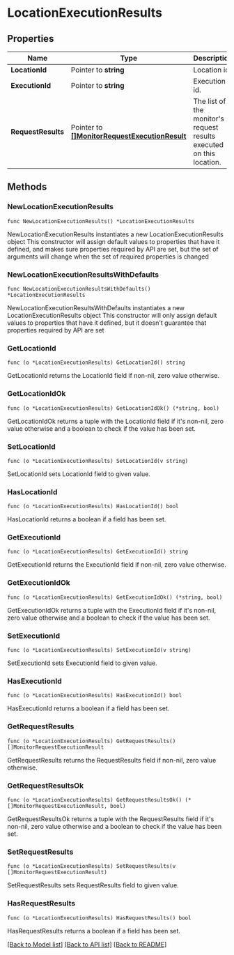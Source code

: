 # LocationExecutionResults

## Properties

Name | Type | Description | Notes
------------ | ------------- | ------------- | -------------
**LocationId** | Pointer to **string** | Location id. | [optional] 
**ExecutionId** | Pointer to **string** | Execution id. | [optional] 
**RequestResults** | Pointer to [**[]MonitorRequestExecutionResult**](MonitorRequestExecutionResult.md) | The list of the monitor&#39;s request results executed on this location. | [optional] 

## Methods

### NewLocationExecutionResults

`func NewLocationExecutionResults() *LocationExecutionResults`

NewLocationExecutionResults instantiates a new LocationExecutionResults object
This constructor will assign default values to properties that have it defined,
and makes sure properties required by API are set, but the set of arguments
will change when the set of required properties is changed

### NewLocationExecutionResultsWithDefaults

`func NewLocationExecutionResultsWithDefaults() *LocationExecutionResults`

NewLocationExecutionResultsWithDefaults instantiates a new LocationExecutionResults object
This constructor will only assign default values to properties that have it defined,
but it doesn't guarantee that properties required by API are set

### GetLocationId

`func (o *LocationExecutionResults) GetLocationId() string`

GetLocationId returns the LocationId field if non-nil, zero value otherwise.

### GetLocationIdOk

`func (o *LocationExecutionResults) GetLocationIdOk() (*string, bool)`

GetLocationIdOk returns a tuple with the LocationId field if it's non-nil, zero value otherwise
and a boolean to check if the value has been set.

### SetLocationId

`func (o *LocationExecutionResults) SetLocationId(v string)`

SetLocationId sets LocationId field to given value.

### HasLocationId

`func (o *LocationExecutionResults) HasLocationId() bool`

HasLocationId returns a boolean if a field has been set.

### GetExecutionId

`func (o *LocationExecutionResults) GetExecutionId() string`

GetExecutionId returns the ExecutionId field if non-nil, zero value otherwise.

### GetExecutionIdOk

`func (o *LocationExecutionResults) GetExecutionIdOk() (*string, bool)`

GetExecutionIdOk returns a tuple with the ExecutionId field if it's non-nil, zero value otherwise
and a boolean to check if the value has been set.

### SetExecutionId

`func (o *LocationExecutionResults) SetExecutionId(v string)`

SetExecutionId sets ExecutionId field to given value.

### HasExecutionId

`func (o *LocationExecutionResults) HasExecutionId() bool`

HasExecutionId returns a boolean if a field has been set.

### GetRequestResults

`func (o *LocationExecutionResults) GetRequestResults() []MonitorRequestExecutionResult`

GetRequestResults returns the RequestResults field if non-nil, zero value otherwise.

### GetRequestResultsOk

`func (o *LocationExecutionResults) GetRequestResultsOk() (*[]MonitorRequestExecutionResult, bool)`

GetRequestResultsOk returns a tuple with the RequestResults field if it's non-nil, zero value otherwise
and a boolean to check if the value has been set.

### SetRequestResults

`func (o *LocationExecutionResults) SetRequestResults(v []MonitorRequestExecutionResult)`

SetRequestResults sets RequestResults field to given value.

### HasRequestResults

`func (o *LocationExecutionResults) HasRequestResults() bool`

HasRequestResults returns a boolean if a field has been set.


[[Back to Model list]](../README.md#documentation-for-models) [[Back to API list]](../README.md#documentation-for-api-endpoints) [[Back to README]](../README.md)


